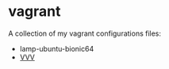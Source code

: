 # vagrant

A collection of my vagrant configurations files:

* lamp-ubuntu-bionic64
* [VVV](https://github.com/Varying-Vagrant-Vagrants/VVV)

